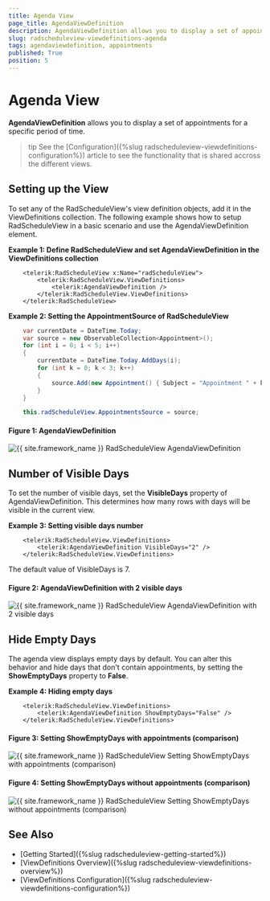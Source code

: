 ```yaml
---
title: Agenda View
page_title: AgendaViewDefinition
description: AgendaViewDefinition allows you to display a set of appointments for a specific period of time.
slug: radscheduleview-viewdefinitions-agenda
tags: agendaviewdefinition, appointments
published: True
position: 5
---
```


# Agenda View

__AgendaViewDefinition__ allows you to display a set of appointments for a specific period of time.

>tip See the [Configuration]({%slug radscheduleview-viewdefinitions-configuration%}) article to see the functionality that is shared accross the different views.

## Setting up the View

To set any of the RadScheduleView's view definition objects, add it in the ViewDefinitions collection. The following example shows how to setup RadScheduleView in a basic scenario and use the AgendaViewDefinition element.

__Example 1: Define RadScheduleView and set AgendaViewDefinition in the ViewDefinitions collection__
```XAML
	<telerik:RadScheduleView x:Name="radScheduleView">
		<telerik:RadScheduleView.ViewDefinitions>
			<telerik:AgendaViewDefinition />
		</telerik:RadScheduleView.ViewDefinitions>
	</telerik:RadScheduleView>
```

__Example 2: Setting the AppointmentSource of RadScheduleView__
```C#
	var currentDate = DateTime.Today;
	var source = new ObservableCollection<Appointment>();
	for (int i = 0; i < 5; i++)
	{
		currentDate = DateTime.Today.AddDays(i);
		for (int k = 0; k < 3; k++)
		{
			source.Add(new Appointment() { Subject = "Appointment " + k , Start = currentDate.AddHours(k), End = currentDate.AddHours(k + 1)});
		}
	}

	this.radScheduleView.AppointmentsSource = source;
```

#### Figure 1: AgendaViewDefinition
![{{ site.framework_name }} RadScheduleView AgendaViewDefinition](images/radscheduleview-viewdefinition-agenda-0.png)

## Number of Visible Days

To set the number of visible days, set the __VisibleDays__ property of AgendaViewDefinition. This determines how many rows with days will be visible in the current view.

__Example 3: Setting visible days number__
```XAML
	<telerik:RadScheduleView.ViewDefinitions>
		<telerik:AgendaViewDefinition VisibleDays="2" />
	</telerik:RadScheduleView.ViewDefinitions>
```

The default value of VisibleDays is 7.

#### Figure 2: AgendaViewDefinition with 2 visible days
![{{ site.framework_name }} RadScheduleView AgendaViewDefinition with 2 visible days](images/radscheduleview-viewdefinition-agenda-1.png)

## Hide Empty Days

The agenda view displays empty days by default. You can alter this behavior and hide days that don't contain appointments, by setting the __ShowEmptyDays__ property to __False__.

__Example 4: Hiding empty days__
```XAML
	<telerik:RadScheduleView.ViewDefinitions>
		<telerik:AgendaViewDefinition ShowEmptyDays="False" />
	</telerik:RadScheduleView.ViewDefinitions>
```

#### Figure 3: Setting ShowEmptyDays with appointments (comparison)
![{{ site.framework_name }} RadScheduleView Setting ShowEmptyDays with appointments (comparison)](images/radscheduleview-viewdefinition-agenda-2.png)

#### Figure 4: Setting ShowEmptyDays without appointments (comparison)
![{{ site.framework_name }} RadScheduleView Setting ShowEmptyDays without appointments (comparison)](images/radscheduleview-viewdefinition-agenda-3.png)

## See Also
* [Getting Started]({%slug radscheduleview-getting-started%})
* [ViewDefinitions Overview]({%slug radscheduleview-viewdefinitions-overview%})
* [ViewDefinitions Configuration]({%slug radscheduleview-viewdefinitions-configuration%})


